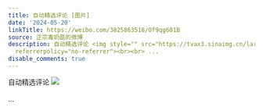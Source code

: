 ```yaml
---
title: 自动精选评论 [图片]
date: '2024-05-20'
linkTitle: https://weibo.com/3825863518/Of9qg601B
source: 正宗毒奶菇的微博
description: 自动精选评论 <img style="" src="https://tvax3.sinaimg.cn/large/e40a0b5egy1hpvyioa0xsj20l401zq4d.jpg"
  referrerpolicy="no-referrer"><br><br> ...
disable_comments: true
---
```

自动精选评论 <img style="" src="https://tvax3.sinaimg.cn/large/e40a0b5egy1hpvyioa0xsj20l401zq4d.jpg" referrerpolicy="no-referrer"><br><br> ...